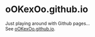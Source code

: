 # oOKexOo.github.io
Just playing around with Github pages...  
See [oOKexOo.github.io](https://oOKexOo.github.io).
